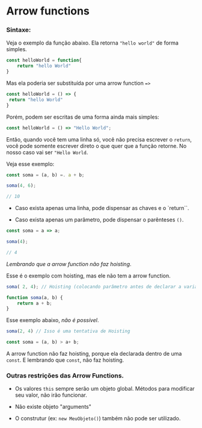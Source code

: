 # Arrow functions

### Sintaxe:

Veja o exemplo da função abaixo. Ela retorna `"hello world"` de forma simples. 

```javascript
const helloWorld = function{
    return "hello World"
}
```

Mas ela poderia ser substituída por uma arrow function `=>`

```javascript
const helloWorld = () => {
 return "hello World"
}
```

Porém, podem ser escritas de uma forma ainda mais simples:

```javascript
const helloWorld = () => "Hello World";
```

Então, quando você tem uma linha só, você não precisa escrever o `return`, você pode somente escrever direto o que quer que a função retorne. No nosso caso vai ser `"Hello World`. 

Veja esse exemplo: 

```javascript
const soma = (a, b) =. a + b;

soma(4, 6);

// 10
```

- Caso exista apenas uma linha, pode dispensar as chaves e o `return``.

- Caso exista apenas um parâmetro, pode dispensar o parênteses `()`.

```javascript
const soma = a => a;

soma(4);

// 4
```

_Lembrando que a arrow function não faz hoisting_.

Esse é o exemplo com hoisting, mas ele não tem a arrow function.

```javascript
soma( 2, 4); // Hoisting (colocando parâmetro antes de declarar a variável)

function soma(a, b) {
    return a + b;
}
```

Esse exemplo abaixo, _não é possível_.

```javascript
soma(2, 4) // Isso é uma tentativa de Hoisting

const soma = (a, b) > a+ b;
```

A arrow function não faz hoisting, porque ela declarada dentro de uma `const`. E lembrando que `const`, não faz hoisting.

### Outras restrições das Arrow Functions.

- Os valores `this` sempre serão um objeto global. Métodos para modificar seu valor, não irão funcionar.

- Não existe objeto "arguments"

- O construtur (ex: `new MeuObjeto()`) também não pode ser utilizado. 


